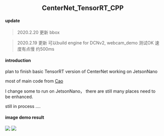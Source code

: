 <h2 align = center>CenterNet_TensorRT_CPP</h2>

#### update

> 2020.2.20 更新 bbox 

> 2020.2.19 更新 可以build engine for DCNv2, webcam_demo 测试OK 速度有点慢 约500ms

#### introduction

plan to finish basic TensorRT version of CenterNet working on JetsonNano

most of main code from [Cao](https://github.com/CaoWGG/TensorRT-CenterNet)

I change some to run on JetsonNano， there are still many places need to be enhanced.

still in process ….

#### image demo result
<img src="https://github.com/Stephenfang51/CenterNet_TensorRT_CPP/blob/master/img/test_detection.jpg">
<img src="https://github.com/Stephenfang51/CenterNet_TensorRT_CPP/blob/master/img/test_detection2.jpg">





